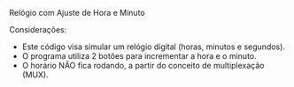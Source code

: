 Relógio com Ajuste de Hora e Minuto

Considerações:
 * Este código visa simular um relógio digital (horas, minutos e segundos).
 * O programa utiliza 2 botões para incrementar a hora e o minuto.
 * O horário NÃO fica rodando, a partir do conceito de multiplexação (MUX).
